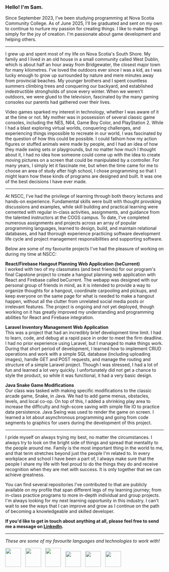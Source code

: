 ### Hello! I'm Sam.

Since September 2023, I've been studying programming at Nova Scotia Community College. As of June 2025, I'll be graduated and sent on my own to continue to nurture my passion for creating things. I like to make things simply for the joy of creation. I'm passionate about game development and helping others.

<hr/>

I grew up and spent most of my life on Nova Scotia's South Shore. My family and I lived in an old house in a small community called West Dublin, which is about half an hour away from Bridgewater, the closest major town for many kilometres. I've loved the outdoors ever since I was a kid, as I was lucky enough to grow up surrounded by nature and mere minutes away from provincial beaches. My younger brothers and I spent countless summers climbing trees and conquering our backyard, and established indestructible strongholds of snow every winter. When we weren't outdoors, we were glued to the television, fascinated by the many gaming consoles our parents had gathered over their lives.

Video games sparked my interest in technology, whether I was aware of it at the time or not. My mother was in possession of several classic game consoles, including the NES, N64, Game Boy Color, and PlayStation 2. While I had a blast exploring virtual worlds, conquering challenges, and experiencing things impossible to recreate in our world, I was fascinated by the question of how this could be possible. I could fathom how my action figures or stuffed animals were made by people, and I had an idea of how they made swing sets or playgrounds, but no matter how much I thought about it, I had no idea how someone could come up with the idea to create moving pictures on a screen that could be manipulated by a controller. For many years, I simply let it fascinate me, but when the time came for me to choose an area of study after high school, I chose programming so that I might learn how these kinds of programs are designed and built. It was one of the best decisions I have ever made.

<hr/>

At NSCC, I've had the privilege of learning through both theory lectures and hands-on experience. Fundamental skills were built with thought provoking discussions and examples, while skill building and practical learning were cemented with regular in-class activities, assignments, and guidance from the talented instructors at the COGS campus. To date, I've completed numerous assignments and projects across an array of popular programming languages, learned to design, build, and maintain relational databases, and had thorough experience practicing software development life cycle and project management responsibilities and supporting software.

Below are some of my favourite projects I've had the pleasure of working on during my time at NSCC:

**React/Firebase Hangout Planning Web Application (beCurrent)**<br/>
I worked with two of my classmates (and best friends) for our program's final Capstone project to create a hangout planning web application with React and Firebase called beCurrent. The webapp was designed with our personal group of friends in mind, as it is intended to provide a way to organize thoughts for a hangout, coordinate carpooling and pickups, and keep everyone on the same page for what is needed to make a hangout happen, without all the clutter from unrelated social media posts or irrelevant features. The project is ongoing and not yet deployed, though working on it has greatly improved my understanding and programming abilities for React and Firebase integration.

**Laravel Inventory Management Web Application**<br/>
This was a project that had an incredibly brief development time limit. I had to learn, code, and debug at a rapid pace in order to meet the firm deadline. I had no prior experience using Laravel, but I managed to make things work. During that short period of development, I learned how to implement CRUD operations and work with a simple SQL database (including uploading images), handle GET and POST requests, and manage the routing and structure of a simple Laravel project. Though I was stressed, I had a lot of fun and learned a lot very quickly. I unfortunately did not get a chance to style the product, so while it was functional, it had a very basic design.

**Java Snake Game Modifications**<br/>
Our class was tasked with making specific modifications to the classic arcade game, Snake, in Java. We had to add game menus, obstacles, levels, and local co-op. On top of this, I added a shrinking play area to increase the difficulty and high-score saving with simple file IO to practice data persistence. Java Swing was used to render the game on screen. I learned a lot about asynchronous programming and going from code segments to graphics for users during the development of this project.

<hr/>

I pride myself on always trying my best, no matter the circumstances. I always try to look on the bright side of things and spread that mentality to the people around me. Family is the most important thing in the world to me, and that term stretches beyond just the people I'm related to. In every workplace and school I have been a part of, I always make sure that the people I share my life with feel proud to do the things they do and receive recognition when they are met with success. It is only together that we can achieve greatness.

You can find several repositories I've contributed to that are publicly available on my profile that span different legs of my learning journey; from in-class practice programs to more in-depth individual and group projects. I'm always looking for my next learning opportunity in this industry. I can't wait to see the ways that I can improve and grow as I continue on the path of becoming a knowledgeable and skilled developer.

<b>If you'd like to get in touch about anything at all, please feel free to send me a message on [LinkedIn](https://www.linkedin.com/in/cook-samuel/).</b>

<hr/>

<i>These are some of my favourite languages and technologies to work with!</i>

<div>
<img src="https://upload.wikimedia.org/wikipedia/commons/thumb/1/18/ISO_C%2B%2B_Logo.svg/1200px-ISO_C%2B%2B_Logo.svg.png" style="width:50px; height:60px; margin-right: 1vw;">
<img src="https://upload.wikimedia.org/wikipedia/commons/thumb/b/bd/Logo_C_sharp.svg/800px-Logo_C_sharp.svg.png" style="width:50px; height:60px; margin-right: 1vw;">
<img src="https://static-00.iconduck.com/assets.00/java-icon-1511x2048-6ikx8301.png" style="width:50px; height:60px; margin-right: 1vw;">
<img src="https://2ality.com/2011/10/logo-js/js.jpg" style="width:50px; height:50px; margin-right: 1vw;">
<img src="https://upload.wikimedia.org/wikipedia/commons/thumb/a/a7/React-icon.svg/1200px-React-icon.svg.png" style="width:50px; height:50px; margin-right: 1vw;">
<img src="https://upload.wikimedia.org/wikipedia/commons/thumb/9/9a/Laravel.svg/640px-Laravel.svg.png" style="width:50px; height:50px;">
</div>
